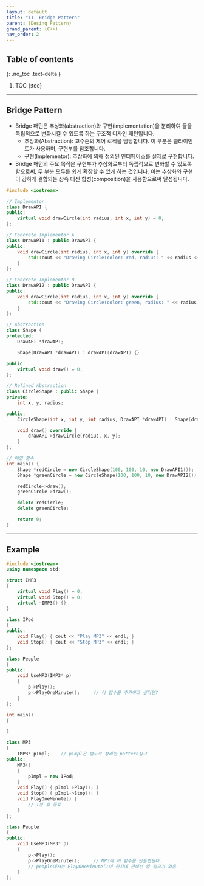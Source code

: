 ```yaml
---
layout: default
title: "11. Bridge Pattern"
parent: (Desing Pattern)
grand_parent: (C++)
nav_order: 2
---
```


## Table of contents
{: .no_toc .text-delta }

1. TOC
{:toc}

---

## Bridge Pattern

* Bridge 패턴은 추상화(abstraction)와 구현(implementation)을 분리하여 둘을 독립적으로 변화시킬 수 있도록 하는 구조적 디자인 패턴입니다. 
    * 추상화(Abstraction): 고수준의 제어 로직을 담당합니다. 이 부분은 클라이언트가 사용하며, 구현부를 참조합니다.
    * 구현(Implementor): 추상화에 의해 정의된 인터페이스를 실제로 구현합니다.
* Bridge 패턴의 주요 목적은 구현부가 추상화로부터 독립적으로 변화할 수 있도록 함으로써, 두 부분 모두를 쉽게 확장할 수 있게 하는 것입니다. 이는 추상화와 구현이 강하게 결합되는 상속 대신 합성(composition)을 사용함으로써 달성됩니다.

```cpp
#include <iostream>

// Implementor
class DrawAPI {
public:
    virtual void drawCircle(int radius, int x, int y) = 0;
};

// Concrete Implementor A
class DrawAPI1 : public DrawAPI {
public:
    void drawCircle(int radius, int x, int y) override {
        std::cout << "Drawing Circle(color: red, radius: " << radius << ", x: " << x << ", y: " << y << ")" << std::endl;
    }
};

// Concrete Implementor B
class DrawAPI2 : public DrawAPI {
public:
    void drawCircle(int radius, int x, int y) override {
        std::cout << "Drawing Circle(color: green, radius: " << radius << ", x: " << x << ", y: " << y << ")" << std::endl;
    }
};

// Abstraction
class Shape {
protected:
    DrawAPI *drawAPI;

    Shape(DrawAPI *drawAPI) : drawAPI(drawAPI) {}

public:
    virtual void draw() = 0;
};

// Refined Abstraction
class CircleShape : public Shape {
private:
    int x, y, radius;

public:
    CircleShape(int x, int y, int radius, DrawAPI *drawAPI) : Shape(drawAPI), x(x), y(y), radius(radius) {}

    void draw() override {
        drawAPI->drawCircle(radius, x, y);
    }
};

// 메인 함수
int main() {
    Shape *redCircle = new CircleShape(100, 100, 10, new DrawAPI1());
    Shape *greenCircle = new CircleShape(100, 100, 10, new DrawAPI2());

    redCircle->draw();
    greenCircle->draw();

    delete redCircle;
    delete greenCircle;

    return 0;
}

```

---

## Example

```cpp
#include <iostream>
using namespace std;

struct IMP3
{
    virtual void Play() = 0;
    virtual void Stop() = 0;
    virtual ~IMP3() {}
}

class IPod
{
public:
    void Play() { cout << "Play MP3" << endl; }
    void Stop() { cout << "Stop MP3" << endl; }
};

class People
{
public:
    void UseMP3(IMP3* p)
    {
        p->Play();
        p->PlayOneMinute();     // 이 함수를 추가하고 싶다면?
    }
};

int main()
{

}
```

```cpp
class MP3
{
    IMP3* pImpl;    // pimpl은 별도로 정리한 pattern참고
public:
    MP3()
    {
        pImpl = new IPod;
    }
    void Play() { pImpl->Play(); }
    void Stop() { pImpl->Stop(); }
    void PlayOneMinute() {
        // 1분 후 종료
    }
};

class People
{
public:
    void UseMP3(MP3* p)
    {
        p->Play();
        p->PlayOneMinute();     // MP3에 이 함수를 만들면된다.
        // people에서는 PlayOneMinute()이 뭔지에 관해선 알 필요가 없음
    }
};
```